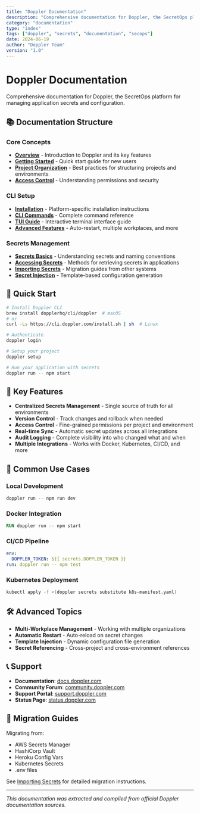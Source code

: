 ```yaml
---
title: "Doppler Documentation"
description: "Comprehensive documentation for Doppler, the SecretOps platform for managing application secrets and configuration"
category: "documentation"
type: "index"
tags: ["doppler", "secrets", "documentation", "secops"]
date: 2024-06-19
author: "Doppler Team"
version: "1.0"
---
```


# Doppler Documentation

Comprehensive documentation for Doppler, the SecretOps platform for managing application secrets and configuration.

## 📚 Documentation Structure

### Core Concepts
- **[Overview](./core-concepts/overview.md)** - Introduction to Doppler and its key features
- **[Getting Started](./core-concepts/getting-started.md)** - Quick start guide for new users
- **[Project Organization](./core-concepts/project-organization.md)** - Best practices for structuring projects and environments
- **[Access Control](./core-concepts/access-control.md)** - Understanding permissions and security

### CLI Setup
- **[Installation](./cli-setup/installation.md)** - Platform-specific installation instructions
- **[CLI Commands](./cli-setup/cli-commands.md)** - Complete command reference
- **[TUI Guide](./cli-setup/tui-guide.md)** - Interactive terminal interface guide
- **[Advanced Features](./cli-setup/advanced-features.md)** - Auto-restart, multiple workplaces, and more

### Secrets Management
- **[Secrets Basics](./secrets-management/secrets-basics.md)** - Understanding secrets and naming conventions
- **[Accessing Secrets](./secrets-management/accessing-secrets.md)** - Methods for retrieving secrets in applications
- **[Importing Secrets](./secrets-management/importing-secrets.md)** - Migration guides from other systems
- **[Secret Injection](./secrets-management/secret-injection.md)** - Template-based configuration generation

## 🚀 Quick Start

```bash
# Install Doppler CLI
brew install dopplerhq/cli/doppler  # macOS
# or
curl -Ls https://cli.doppler.com/install.sh | sh  # Linux

# Authenticate
doppler login

# Setup your project
doppler setup

# Run your application with secrets
doppler run -- npm start
```

## 🔑 Key Features

- **Centralized Secrets Management** - Single source of truth for all environments
- **Version Control** - Track changes and rollback when needed
- **Access Control** - Fine-grained permissions per project and environment
- **Real-time Sync** - Automatic secret updates across all integrations
- **Audit Logging** - Complete visibility into who changed what and when
- **Multiple Integrations** - Works with Docker, Kubernetes, CI/CD, and more

## 📖 Common Use Cases

### Local Development
```bash
doppler run -- npm run dev
```

### Docker Integration
```dockerfile
RUN doppler run -- npm start
```

### CI/CD Pipeline
```yaml
env:
  DOPPLER_TOKEN: ${{ secrets.DOPPLER_TOKEN }}
run: doppler run -- npm test
```

### Kubernetes Deployment
```bash
kubectl apply -f <(doppler secrets substitute k8s-manifest.yaml)
```

## 🛠️ Advanced Topics

- **Multi-Workplace Management** - Working with multiple organizations
- **Automatic Restart** - Auto-reload on secret changes
- **Template Injection** - Dynamic configuration file generation
- **Secret Referencing** - Cross-project and cross-environment references

## 📞 Support

- **Documentation**: [docs.doppler.com](https://docs.doppler.com)
- **Community Forum**: [community.doppler.com](https://community.doppler.com)
- **Support Portal**: [support.doppler.com](https://support.doppler.com)
- **Status Page**: [status.doppler.com](https://status.doppler.com)

## 🔄 Migration Guides

Migrating from:
- AWS Secrets Manager
- HashiCorp Vault
- Heroku Config Vars
- Kubernetes Secrets
- .env files

See [Importing Secrets](./secrets-management/importing-secrets.md) for detailed migration instructions.

---

*This documentation was extracted and compiled from official Doppler documentation sources.*
